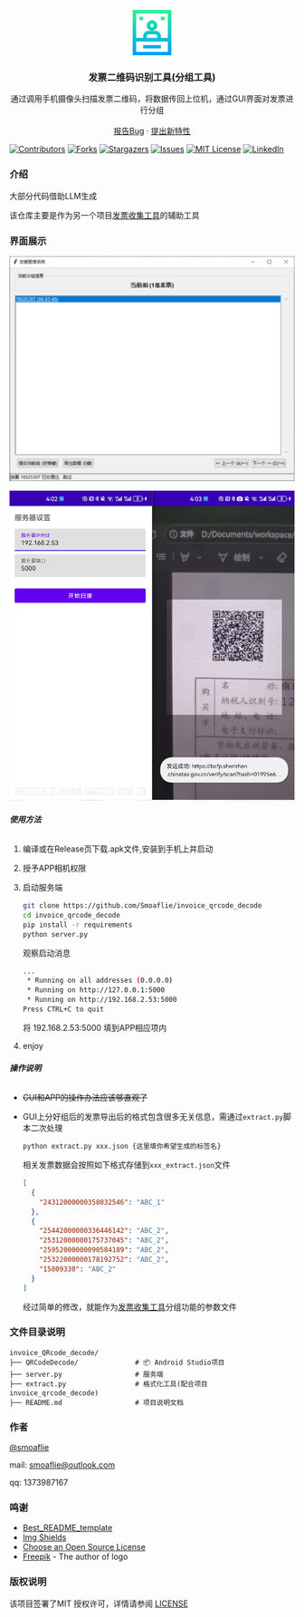 <p align="center">
  <img src="static/images/logo.png" alt="Logo" width="80" height="80">
  <h3 align="center">发票二维码识别工具(分组工具)</h3>
  <p align="center">
    通过调用手机摄像头扫描发票二维码，将数据传回上位机，通过GUI界面对发票进行分组
    <br />
    <br />
    <a href="https://github.com/Smoaflie/invoice_qrcode_decode/issues">报告Bug</a>
    ·
    <a href="https://github.com/Smoaflie/invoice_qrcode_decode/issues">提出新特性</a>
  </p>

[![Contributors][contributors-shield]][contributors-url]
[![Forks][forks-shield]][forks-url]
[![Stargazers][stars-shield]][stars-url]
[![Issues][issues-shield]][issues-url]
[![MIT License][license-shield]][license-url]
[![LinkedIn][linkedin-shield]][linkedin-url]

### 介绍

大部分代码借助LLM生成

该仓库主要是作为另一个项目[发票收集工具](https://github.com/Smoaflie/invoice_collection)的辅助工具

### 界面展示

![pc](static\images\pc.png)

![app](static\images\app.png)

###### **使用方法**

1. 编译或在Release页下载.apk文件,安装到手机上并启动

2. 授予APP相机权限

3. 启动服务端

   ```bash
   git clone https://github.com/Smoaflie/invoice_qrcode_decode
   cd invoice_qrcode_decode
   pip install -r requirements
   python server.py
   ```

   观察启动消息

   ```bash
   ...
    * Running on all addresses (0.0.0.0)
    * Running on http://127.0.0.1:5000
    * Running on http://192.168.2.53:5000
   Press CTRL+C to quit
   ```

   将 192.168.2.53:5000 填到APP相应项内

4. enjoy

###### **操作说明**

- ~~GUI和APP的操作办法应该够直观了~~

- GUI上分好组后的发票导出后的格式包含很多无关信息，需通过`extract.py`脚本二次处理

  ```bash
  python extract.py xxx.json {这里填你希望生成的标签名}
  ```

  相关发票数据会按照如下格式存储到`xxx_extract.json`文件

  ```json
  [
    {
      "24312000000358032546": "ABC_1"
    },
    {
      "25442000000336446142": "ABC_2",
      "25312000000175737045": "ABC_2",
      "25952000000090584189": "ABC_2",
      "25322000000178192752": "ABC_2",
      "15809330": "ABC_2"
    }
  ]
  ```

  经过简单的修改，就能作为[发票收集工具](https://github.com/Smoaflie/invoice_collection)分组功能的参数文件

### 文件目录说明

```
invoice_QRcode_decode/
├── QRCodeDecode/              # 📦 Android Studio项目
├── server.py                  # 服务端
├── extract.py                 # 格式化工具(配合项目invoice_qrcode_decode)
├── README.md                  # 项目说明文档

```


### 作者

[@smoaflie](https://github.com/Smoaflie)

mail: smoaflie@outlook.com

qq: 1373987167  

### 鸣谢

- [Best_README_template](https://github.com/shaojintian/Best_README_template)
- [Img Shields](https://shields.io)
- [Choose an Open Source License](https://choosealicense.com)
- [Freepik](https://www.flaticon.com/authors/freepik) - The author of logo

### 版权说明

该项目签署了MIT 授权许可，详情请参阅 [LICENSE](https://github.com/Smoaflie/invoice_qrcode_decode/blob/master/LICENSE)



<!-- links -->

[contributors-shield]: https://img.shields.io/github/contributors/Smoaflie/invoice_qrcode_decode.svg?style=flat-square
[contributors-url]: https://github.com/Smoaflie/invoice_qrcode_decode/graphs/contributors
[forks-shield]: https://img.shields.io/github/forks/Smoaflie/invoice_qrcode_decode.svg?style=flat-square
[forks-url]: https://github.com/Smoaflie/invoice_qrcode_decode/network/members
[stars-shield]: https://img.shields.io/github/stars/Smoaflie/invoice_qrcode_decode.svg?style=flat-square
[stars-url]: https://github.com/Smoaflie/invoice_qrcode_decode/stargazers
[issues-shield]: https://img.shields.io/github/issues/Smoaflie/invoice_qrcode_decode.svg?style=flat-square
[issues-url]: https://img.shields.io/github/issues/Smoaflie/invoice_qrcode_decode.svg
[license-shield]: https://img.shields.io/github/license/Smoaflie/invoice_qrcode_decode.svg?style=flat-square
[license-url]: https://github.com/Smoaflie/invoice_qrcode_decode/blob/master/LICENSE.txt
[linkedin-shield]: https://img.shields.io/badge/-LinkedIn-black.svg?style=flat-square&logo=linkedin&colorB=555
[linkedin-url]: https://linkedin.com/in/shaojintian


